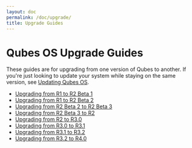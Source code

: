 ```yaml
---
layout: doc
permalink: /doc/upgrade/
title: Upgrade Guides
---
```


Qubes OS Upgrade Guides
=======================

These guides are for upgrading from one version of Qubes to another.
If you're just looking to update your system while staying on the same version, see [Updating Qubes OS].

* [Upgrading from R1 to R2 Beta 1](/doc/upgrade-to-r2b1/)
* [Upgrading from R1 to R2 Beta 2](/doc/upgrade-to-r2b2/)
* [Upgrading from R2 Beta 2 to R2 Beta 3](/doc/upgrade-to-r2b3/)
* [Upgrading from R2 Beta 3 to R2](/doc/upgrade-to-r2/)
* [Upgrading from R2 to R3.0](/doc/upgrade-to-r3.0/)
* [Upgrading from R3.0 to R3.1](/doc/upgrade-to-r3.1/)
* [Upgrading from R3.1 to R3.2](/doc/upgrade-to-r3.2/)
* [Upgrading from R3.2 to R4.0](/doc/upgrade-to-r4.0/)

[Updating Qubes OS]: /doc/updating-qubes-os/
